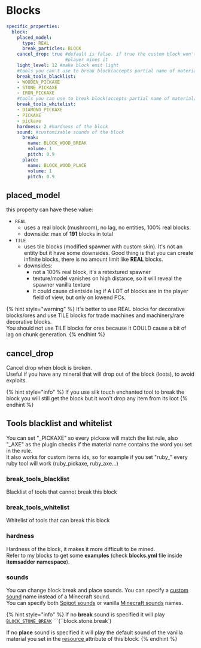 # Blocks

```yaml
specific_properties:
  block:
    placed_model:
      type: REAL
      break_particles: BLOCK
    cancel_drop: true #default is false. if true the custom block won't be dropped when
                      #player mines it
    light_level: 12 #make block emit light
    #tools you can't use to break block(accepts partial name of material/customitem)
    break_tools_blacklist:
    - WOODEN_PICKAXE
    - STONE_PICKAXE
    - IRON_PICKAXE
    #tools you can use to break block(accepts partial name of material/customitem)
    break_tools_whitelist:
    - DIAMOND_PICKAXE
    - PICKAXE
    - pickaxe
    hardness: 2 #hardness of the block
    sound: #customizable sounds of the block
      break:
        name: BLOCK_WOOD_BREAK
        volume: 1
        pitch: 0.9
      place:
        name: BLOCK_WOOD_PLACE
        volume: 1
        pitch: 0.9
```

## placed\_model

this property can have these value:

* `REAL`
  * uses a real block \(mushroom\), no lag, no entities, 100% real blocks.
  * downside: max of **191** blocks in total
* `TILE`
  * uses tile blocks \(modified spawner with custom skin\). It's not an entity but it have some downsides. Good thing is that you can create infinite blocks, there is no amount limit like **REAL** blocks.
  * downsides:
    * not a 100% real block, it's a retextured spawner
    * texture/model vanishes on high distance, so it will reveal the spawner vanilla texture
    * it could cause clientside lag if A LOT of blocks are in the player field of view, but only on lowend PCs.

{% hint style="warning" %}
It's better to use REAL blocks for decorative blocks/ores and use TILE blocks for trade machines and machinery/rare decorative blocks.  
You should not use TILE blocks for ores because it COULD cause a bit of lag on chunk generation.
{% endhint %}

## cancel\_drop

Cancel drop when block is broken.  
Useful if you have any mineral that will drop out of the block \(loots\), to avoid exploits.

{% hint style="info" %}
If you use silk touch enchanted tool to break the block you will still get the block but it won't drop any item from its loot
{% endhint %}

## Tools blacklist and whitelist

You can set "\_PICKAXE" so every pickaxe will match the list rule, also "\_AXE" as the plugin checks if the material name contains the word you set in the rule.  
It also works for custom items ids, so for example if you set "ruby\_" every ruby tool will work \(ruby\_pickaxe, ruby\_axe...\)

### break\_tools\_blacklist

Blacklist of tools that cannot break this block

### break\_tools\_whitelist

Whitelist of tools that can break this block

### hardness

Hardness of the block, it makes it more difficult to be mined.  
Refer to my blocks to get some **examples** \(check **blocks.yml** file inside **itemsadder namespace**\).

### sounds

You can change block break and place sounds. You can specify a [custom sound](../../sounds/) name instead of a Minecraft sound.  
You can specify both [Spigot sounds](https://hub.spigotmc.org/javadocs/spigot/org/bukkit/Sound.html) or vanilla [Minecraft sounds](https://www.digminecraft.com/lists/sound_list_pc.php) names.

{% hint style="info" %}
If no **break** sound is specified it will play [`BLOCK_STONE_BREAK`](https://hub.spigotmc.org/javadocs/spigot/org/bukkit/Sound.html#BLOCK_STONE_BREAK) ```\(``block.stone.break\`\)

If no **place** sound is specified it will play the default sound of the vanilla material you set in the [resource ](../resource/)attribute of this block.
{% endhint %}

